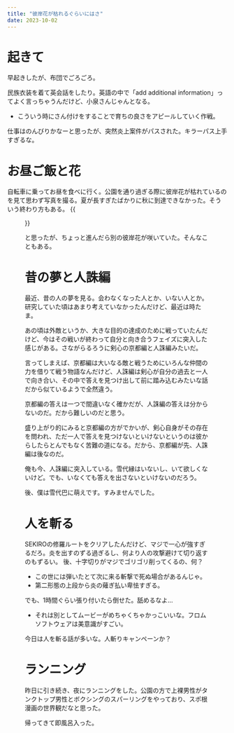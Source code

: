 ```yaml
---
title: "彼岸花が枯れるぐらいにはさ"
date: 2023-10-02
---
```


# 起きて
早起きしたが、布団でごろごろ。

民族衣装を着て英会話をしたり。英語の中で「add additional information」ってよく言っちゃうんだけど、小泉さんじゃんとなる。
- こういう時にさん付けをすることで育ちの良さをアピールしていく作戦。

仕事はのんびりかなーと思ったが、突然炎上案件がパスされた。キラーパス上手すぎるな。

# お昼ご飯と花

自転車に乗ってお昼を食べに行く。公園を通り過ぎる際に彼岸花が枯れているのを見て思わず写真を撮る。夏が長すぎたばかりに秋に到達できなかった。そういう終わり方もある。
{{<figure src="/media/2023-10-02-hana.jpg" alt="hana">}}

と思ったが、ちょっと進んだら別の彼岸花が咲いていた。そんなこともある。

# 昔の夢と人誅編
最近、昔の人の夢を見る。会わなくなった人とか、いない人とか。研究していた頃はあまり考えていなかったんだけど、最近は時たま。

あの頃は外敵というか、大きな目的の達成のために戦っていたんだけど、今はその戦いが終わって自分と向き合うフェイズに突入した感じがある。さながらるろうに剣心の京都編と人誅編みたいだ。

言ってしまえば、京都編は大いなる敵と戦うためにいろんな仲間の力を借りて戦う物語なんだけど、人誅編は剣心が自分の過去と一人で向き合い、その中で答えを見つけ出して前に踏み込むみたいな話だから似ているようで全然違う。

京都編の答えは一つで間違いなく確かだが、人誅編の答えは分からないのだ。だから難しいのだと思う。


盛り上がり的にみると京都編の方がでかいが、剣心自身がその存在を問われ、ただ一人で答えを見つけないといけないというのは彼からしたらとんでもなく苦難の道になる。だから、京都編が先、人誅編は後なのだ。

俺も今、人誅編に突入している。雪代縁はいないし、いて欲しくないけど。でも、いなくても答えを出さないといけないのだろう。

後、僕は雪代巴に萌えです。すみませんでした。

# 人を斬る
SEKIROの修羅ルートをクリアしたんだけど、マジで一心が強すぎるだろ。炎を出すのずる過ぎるし、何より人の攻撃避けて切り返すのもずるい。
後、十字切りがマジでゴリゴリ削ってくるの、何？
- この世には弾いたとて次に来る斬撃で死ぬ場合があるんじゃ。
- 第二形態の上段から炎の薙ぎ払い卑怯すぎる。

でも、1時間ぐらい張り付いたら倒せた。舐めるなよ...
- それは別としてムービーがめちゃくちゃかっこいいな。フロムソフトウェアは美意識がすごい。


今日は人を斬る話が多いな。人斬りキャンペーンか？

# ランニング
昨日に引き続き、夜にランニングをした。公園の方で上裸男性がタンクトップ男性とボクシングのスパーリングをやっており、スポ根漫画の世界観だなと思った。

帰ってきて即風呂入った。